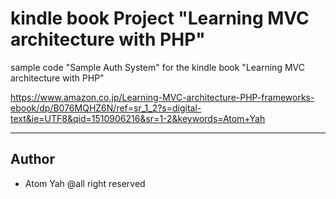# kindle book Project "Learning MVC architecture with PHP"
sample code "Sample Auth System" for the kindle book "Learning MVC architecture with PHP"

https://www.amazon.co.jp/Learning-MVC-architecture-PHP-frameworks-ebook/dp/B076MQHZ6N/ref=sr_1_2?s=digital-text&ie=UTF8&qid=1510906216&sr=1-2&keywords=Atom+Yah


------------------

## Author

* Atom Yah
@all right reserved


